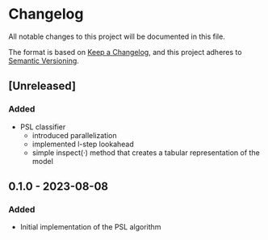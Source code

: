 # Changelog

All notable changes to this project will be documented in this file.

The format is based on [Keep a Changelog](https://keepachangelog.com/en/1.1.0/),
and this project adheres to [Semantic Versioning](https://semver.org/spec/v2.0.0.html).

## [Unreleased]

### Added
- PSL classifier
  - introduced parallelization
  - implemented l-step lookahead
  - simple inspect(·) method that creates a tabular representation of the model
    

## 0.1.0 - 2023-08-08

### Added

- Initial implementation of the PSL algorithm